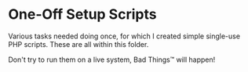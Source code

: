 # One-Off Setup Scripts

Various tasks needed doing once, for which I created simple single-use PHP scripts.
These are all within this folder.

Don't try to run them on a live system, Bad Things™ will happen!
